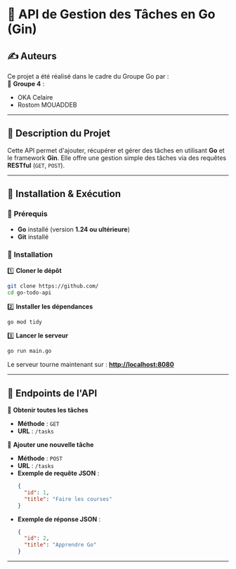 # 📌 API de Gestion des Tâches en Go (Gin)

## ✍️ **Auteurs**
Ce projet a été réalisé dans le cadre du Groupe Go par :  
👥 **Groupe 4** : 
- OKA Celaire
- Rostom MOUADDEB


---

## 📝 Description du Projet
Cette API permet d'ajouter, récupérer et gérer des tâches en utilisant **Go** et le framework **Gin**. Elle offre une gestion simple des tâches via des requêtes **RESTful** (`GET`, `POST`).

---

## 🚀 Installation & Exécution

### 🔹 **Prérequis**
- **Go** installé (version **1.24 ou ultérieure**)
- **Git** installé

### 🔹 **Installation**

1️⃣ **Cloner le dépôt**
```sh
git clone https://github.com/
cd go-todo-api
```

2️⃣ **Installer les dépendances**
```sh
go mod tidy
```

3️⃣ **Lancer le serveur**
```sh
go run main.go
```
Le serveur tourne maintenant sur : **[http://localhost:8080](http://localhost:8080)**

---

## 🔗 **Endpoints de l'API**

📌 **Obtenir toutes les tâches**
- **Méthode** : `GET`
- **URL** : `/tasks`

📌 **Ajouter une nouvelle tâche**
- **Méthode** : `POST`
- **URL** : `/tasks`
- **Exemple de requête JSON** :
  ```json
  {
    "id": 1,
    "title": "Faire les courses"
  }
  ```
- **Exemple de réponse JSON** :
  ```json
  {
    "id": 2,
    "title": "Apprendre Go"
  }
  ```

---


